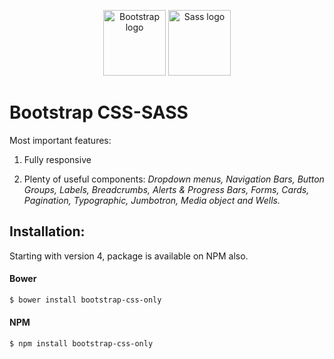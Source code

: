 <p align="center">
    <img src="https://v5.getbootstrap.com/docs/5.0/assets/brand/bootstrap-logo-shadow.png" alt="Bootstrap logo" width="100" height="105">
    <img src="https://sass-lang.com/assets/img/styleguide/color-1c4aab2b.png" alt="Sass logo" width="100" height="105">
</p>

# Bootstrap CSS-SASS 

 Most important features:

1. Fully responsive

2. Plenty of useful components: 
*Dropdown menus,*
*Navigation Bars,*
*Button Groups,*
*Labels,*
*Breadcrumbs,*
*Alerts & Progress Bars,*
*Forms,*
*Cards,*
*Pagination,*
*Typographic,*
*Jumbotron,*
*Media object and Wells.*



## Installation:
Starting with version 4, package is available on NPM also.

#### Bower

```bash
$ bower install bootstrap-css-only
```

#### NPM 

```bash
$ npm install bootstrap-css-only
```


